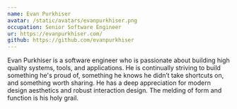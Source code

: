 ```yaml
---
name: Evan Purkhiser
avatar: /static/avatars/evanpurkhiser.png
occupation: Senior Software Engineer
ur: https://evanpurkhiser.com/
github: https://github.com/evanpurkhiser
---
```


Evan Purkhiser is a software engineer who is passionate about building high quality systems, tools, and applications. He is continually striving to build something he's proud of, something he knows he didn’t take shortcuts on, and something worth sharing. He has a deep appreciation for modern design aesthetics and robust interaction design. The melding of form and function is his holy grail.
